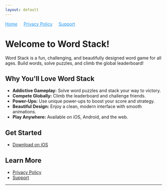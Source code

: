 ```yaml
---
layout: default
---
```


<div style="display: flex; gap: 20px; margin-bottom: 20px;">
  <a href="/" style="color: #2196F3;">Home</a>
  <a href="/privacy.html" style="color: #2196F3;">Privacy Policy</a>
  <a href="/support.html" style="color: #2196F3;">Support</a>
</div>

# Welcome to Word Stack!

Word Stack is a fun, challenging, and beautifully designed word game for all ages. Build words, solve puzzles, and climb the global leaderboard!

## Why You'll Love Word Stack
- **Addictive Gameplay:** Solve word puzzles and stack your way to victory.
- **Compete Globally:** Climb the leaderboard and challenge friends.
- **Power-Ups:** Use unique power-ups to boost your score and strategy.
- **Beautiful Design:** Enjoy a clean, modern interface with smooth animations.
- **Play Anywhere:** Available on iOS, Android, and the web.

## Get Started
- [Download on iOS](https://apps.apple.com/app/word-stack/idYOUR_APP_ID)

## Learn More
- [Privacy Policy](/privacy.html)
- [Support](/support.html)

---

